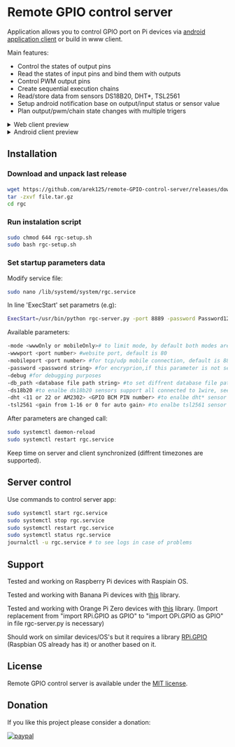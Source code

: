 # Remote GPIO control server
Application allows you to control GPIO port on Pi devices via [android application client](https://play.google.com/store/apps/details?id=com.rgc) or build in www client.

Main features:
- Control the states of output pins
- Read the states of input pins and bind them with outputs
- Control PWM output pins
- Create sequential execution chains
- Read/store data from sensors DS18B20, DHT*, TSL2561
- Setup android notification base on output/input status or sensor value
- Plan output/pwm/chain state changes with multiple trigers 
<details><summary>Web client preview</summary>

![](webpreview.gif)
</details>

<details><summary>Android client preview</summary>

![](androidpreview.gif)
</details>

## Installation
### Download and unpack last release 
```bash
wget https://github.com/arek125/remote-GPIO-control-server/releases/download/2.1/rgc-server.tar.gz
tar -zxvf file.tar.gz
cd rgc
```
### Run instalation script
```bash
sudo chmod 644 rgc-setup.sh
sudo bash rgc-setup.sh
```

### Set startup parameters data
Modify service file:
```bash
sudo nano /lib/systemd/system/rgc.service
```
In line 'ExecStart' set parametrs (e.g):
```bash
ExecStart=/usr/bin/python rgc-server.py -port 8889 -password Password123
```
Available parameters:
```bash
-mode <wwwOnly or mobileOnly># to limit mode, by default both modes are on
-wwwport <port number> #website port, default is 80
-mobileport <port number> #for tcp/udp mobile connection, default is 8888
-password <password string> #for encryprion,if this parameter is not set encrypted communication is disabled
-debug #for debugging purposes
-db_path <database file path string> #to set diffrent database file path
-ds18b20 #to enalbe ds18b20 sensors support all connected to 1wire, see md file for instalation instructions
-dht <11 or 22 or AM2302> <GPIO BCM PIN number> #to enalbe dht* sensor support, see md file for instalation instructions
-tsl2561 <gain from 1-16 or 0 for auto gain> #to enalbe tsl2561 sensor support, see md file for instalation instructions
```

After parameters are changed call:
```bash
sudo systemctl daemon-reload
sudo systemctl restart rgc.service
```

Keep time on server and client synchronized (diffrent timezones are supported).

## Server control
Use commands to control server app:
```bash
sudo systemctl start rgc.service
sudo systemctl stop rgc.service
sudo systemctl restart rgc.service
sudo systemctl status rgc.service
journalctl -u rgc.service # to see logs in case of problems
```

## Support
Tested and working on Raspberry Pi devices with Raspiain OS.

Tested and working with Banana Pi devices with [this](https://github.com/BPI-SINOVOIP/RPi.GPIO) library.

Tested and working with Orange Pi Zero devices with [this](https://opi-gpio.readthedocs.io/en/latest/index.html) library.
(Import replacement from "import RPi.GPIO as GPIO" to "import OPi.GPIO as GPIO"  in file rgc-server.py is necessary)

Should work on similar devices/OS's but it requires a library [RPi.GPIO](https://pypi.python.org/pypi/RPi.GPIO) (Raspbian OS already has it) or another based on it. 



## License
Remote GPIO control server is available under the [MIT license](http://opensource.org/licenses/MIT).

## Donation
If you like this project please consider a donation:

[![paypal](https://www.paypalobjects.com/en_US/i/btn/btn_donateCC_LG.gif)](arek125@gmail.com)
